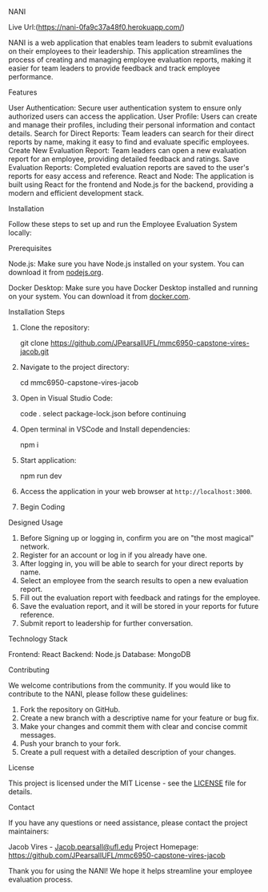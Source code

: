 NANI

Live Url:(https://nani-0fa9c37a48f0.herokuapp.com/)

NANI is a web application that enables team leaders to submit evaluations on their employees to their leadership. This application streamlines the process of creating and managing employee evaluation reports, making it easier for team leaders to provide feedback and track employee performance.

Features

User Authentication: Secure user authentication system to ensure only authorized users can access the application.
User Profile: Users can create and manage their profiles, including their personal information and contact details.
Search for Direct Reports: Team leaders can search for their direct reports by name, making it easy to find and evaluate specific employees.
Create New Evaluation Report: Team leaders can open a new evaluation report for an employee, providing detailed feedback and ratings.
Save Evaluation Reports: Completed evaluation reports are saved to the user's reports for easy access and reference.
React and Node: The application is built using React for the frontend and Node.js for the backend, providing a modern and efficient development stack.

Installation

Follow these steps to set up and run the Employee Evaluation System locally:

Prerequisites

Node.js: Make sure you have Node.js installed on your system. You can download it from [nodejs.org](https://nodejs.org/).

Docker Desktop: Make sure you have Docker Desktop installed and running on your system. You can download it from [docker.com](https://www.docker.com/products/docker-desktop/).

Installation Steps

1. Clone the repository:

	git clone https://github.com/JPearsallUFL/mmc6950-capstone-vires-jacob.git

2. Navigate to the project directory:

	cd mmc6950-capstone-vires-jacob

3. Open in Visual Studio Code:

	code .
	select package-lock.json before continuing 

4. Open terminal in VSCode and Install dependencies:
 
	npm i

5. Start application:

	npm run dev

6. Access the application in your web browser at `http://localhost:3000`.

7. Begin Coding

Designed Usage

1. Before Signing up or logging in, confirm you are on "the most magical" network. 
2. Register for an account or log in if you already have one.
3. After logging in, you will be able to search for your direct reports by name.
4. Select an employee from the search results to open a new evaluation report.
5. Fill out the evaluation report with feedback and ratings for the employee.
6. Save the evaluation report, and it will be stored in your reports for future reference.
7. Submit report to leadership for further conversation.

Technology Stack

Frontend: React
Backend: Node.js
Database: MongoDB

Contributing

We welcome contributions from the community. If you would like to contribute to the NANI, please follow these guidelines:

1. Fork the repository on GitHub.
2. Create a new branch with a descriptive name for your feature or bug fix.
3. Make your changes and commit them with clear and concise commit messages.
4. Push your branch to your fork.
5. Create a pull request with a detailed description of your changes.

License

This project is licensed under the MIT License - see the [LICENSE](LICENSE) file for details.

Contact

If you have any questions or need assistance, please contact the project maintainers:

Jacob Vires - Jacob.pearsall@ufl.edu
Project Homepage: https://github.com/JPearsallUFL/mmc6950-capstone-vires-jacob

Thank you for using the NANI! We hope it helps streamline your employee evaluation process.